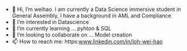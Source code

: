 - 👋 Hi, I’m weihao. I am currently a Data Science immersive student in General Assembly, I have a background in AML and Compliance
- 👀 I’m interested in Datascience 
- 🌱 I’m currently learning ... pyhton & SQL
- 💞️ I’m looking to collaborate on ... Model creation
- 📫 How to reach me:  https:www.linkedin.com/in/loh-wei-hao
<!---
weihao95/weihao95 is a ✨ special ✨ repository because its `README.md` (this file) appears on your GitHub profile.
You can click the Preview link to take a look at your changes.
--->
